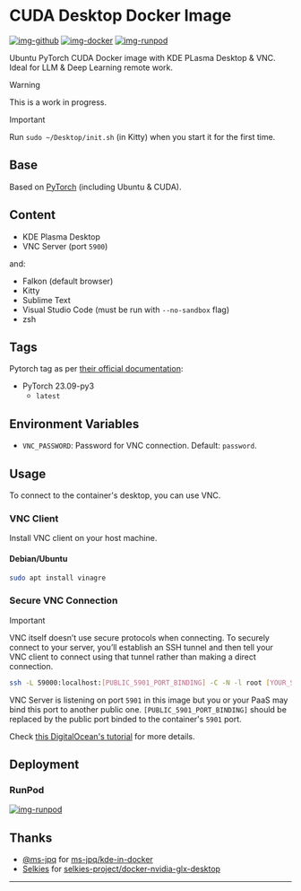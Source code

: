 # CUDA Desktop Docker Image

[![img-github]][link-github]
[![img-docker]][link-docker]
[![img-runpod]][link-runpod]

Ubuntu PyTorch CUDA Docker image with KDE PLasma Desktop & VNC. Ideal for LLM & Deep Learning remote work.

> [!WARNING]  
> This is a work in progress.

> [!IMPORTANT]  
> Run `sudo ~/Desktop/init.sh` (in Kitty) when you start it for the first time.

## Base

Based on [PyTorch](https://catalog.ngc.nvidia.com/orgs/nvidia/containers/pytorch) (including Ubuntu & CUDA).

## Content

- KDE Plasma Desktop
- VNC Server (port `5900`)

and:

- Falkon (default browser)
- Kitty
- Sublime Text
- Visual Studio Code (must be run with `--no-sandbox` flag)
- zsh

## Tags

Pytorch tag as per [their official documentation](https://catalog.ngc.nvidia.com/orgs/nvidia/containers/pytorch/tags):

- PyTorch 23.09-py3
  - `latest`

## Environment Variables

- `VNC_PASSWORD`: Password for VNC connection. Default: `password`.

## Usage

To connect to the container's desktop, you can use VNC.

### VNC Client

Install VNC client on your host machine.

#### Debian/Ubuntu

```sh
sudo apt install vinagre
```

### Secure VNC Connection

> [!IMPORTANT]  
> VNC itself doesn’t use secure protocols when connecting.
> To securely connect to your server, you’ll establish an SSH tunnel
> and then tell your VNC client to connect using that tunnel rather than making a direct connection.

```sh
ssh -L 59000:localhost:[PUBLIC_5901_PORT_BINDING] -C -N -l root [YOUR_SERVER_IP]
```

VNC Server is listening on port `5901` in this image but you or your PaaS may bind this port to another public one.
`[PUBLIC_5901_PORT_BINDING]` should be replaced by the public port binded to the container's `5901` port.

Check [this DigitalOcean's tutorial](https://www.digitalocean.com/community/tutorials/how-to-install-and-configure-vnc-on-ubuntu-20-04#step-3-connecting-to-the-vnc-desktop-securely) for more details.

## Deployment

### RunPod

[![img-runpod]][link-runpod]

## Thanks

- [@ms-jpq](https://github.com/ms-jpq)
  for [ms-jpq/kde-in-docker](https://github.com/ms-jpq/kde-in-docker)
- [Selkies](https://github.com/selkies-project)
  for [selkies-project/docker-nvidia-glx-desktop](https://github.com/selkies-project/docker-nvidia-glx-desktop)

---

[img-docker]: https://img.shields.io/docker/pulls/ivangabriele/cuda-desktop?style=for-the-badge
[img-runpod]: https://img.shields.io/badge/RunPod-Deploy-673ab7?style=for-the-badge
[img-github]: https://img.shields.io/badge/Github-Repo-black?logo=github&style=for-the-badge
[img-github-actions]: https://img.shields.io/github/actions/workflow/status/ivangabriele/docker-cuda-desktop/main.yml?branch=main&style=for-the-badge

[link-docker]: https://hub.docker.com/r/ivangabriele/cuda-desktop
[link-github]: https://github.com/ivangabriele/docker-cuda-desktop
[link-github-actions]: https://github.com/ivangabriele/docker-cuda-desktop/actions/workflows/main.yml
[link-runpod]: https://runpod.io/gsc?template=fc1g5zbii8&ref=s0k66ov1
